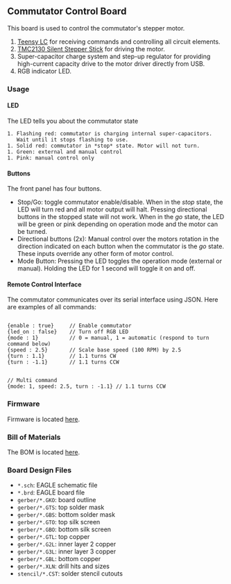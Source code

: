 ## Commutator Control Board
This board is used to control the commutator's stepper motor.

1. [Teensy LC](https://www.pjrc.com/teensy/teensyLC.html) for receiving commands and controlling all circuit elements.
2. [TMC2130 Silent Stepper Stick](https://www.watterott.com/en/SilentStepStick-TMC2130) for driving the motor.
3. Super-capacitor charge system and step-up regulator for providing
   high-current capacity drive to the motor driver directly from USB.
4. RGB indicator LED.

### Usage

#### LED
The LED tells you about the commutator state

    1. Flashing red: commutator is charging internal super-capacitors.
       Wait until it stops flashing to use.
    1. Solid red: commutator in *stop* state. Motor will not turn.
    1. Green: external and manual control
    1. Pink: manual control only

#### Buttons
The front panel has four buttons.

- Stop/Go: toggle commutator enable/disable. When in the *stop* state, the LED
  will turn red and all motor output will halt. Pressing directional buttons in
  the stopped state will not work. When in the *go* state, the LED will be
  green or pink depending on operation mode and the motor can be turned.
- Directional buttons (2x): Manual control over the motors rotation in the
  direction indicated on each button when the commutator is the *go* state.
  These inputs override any other form of motor control.
- Mode Button: Pressing the LED toggles the operation mode (external or
  manual).  Holding the LED for 1 second will toggle it on and off.

#### Remote Control Interface
The commutator communicates over its serial interface using JSON. Here are
examples of all commands:
```

{enable : true}     // Enable commutator
{led_on : false}    // Turn off RGB LED
{mode : 1}          // 0 = manual, 1 = automatic (respond to turn command below)
{speed : 2.5}       // Scale base speed (100 RPM) by 2.5
{turn : 1.1}        // 1.1 turns CW
{turn : -1.1}       // 1.1 turns CCW


// Multi command
{mode: 1, speed: 2.5, turn : -1.1} // 1.1 turns CCW
```

### Firmware
Firmware is located [here](../firmware).

### Bill of Materials
The BOM is located [here](https://docs.google.com/spreadsheets/d/1M2R0Q2-OuRHzctt05BxtA3hxNcCHtRZHORzCKElmG1Q/edit?usp=sharing).

### Board Design Files
- `*.sch`: EAGLE schematic file
- `*.brd`: EAGLE board file
- `gerber/*.GKO`: board outline
- `gerber/*.GTS`: top solder mask
- `gerber/*.GBS`: bottom solder mask
- `gerber/*.GTO`: top silk screen
- `gerber/*.GBO`: bottom silk screen
- `gerber/*.GTL`: top copper
- `gerber/*.G2L`: inner layer 2 copper
- `gerber/*.G3L`: inner layer 3 copper
- `gerber/*.GBL`: bottom copper
- `gerber/*.XLN`: drill hits and sizes
- `stencil/*.CST`: solder stencil cutouts
